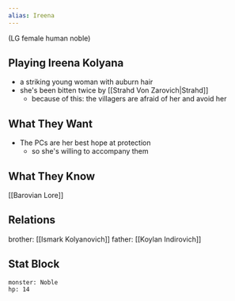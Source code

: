 ```yaml
---
alias: Ireena
---
```

(LG female human noble)
## Playing Ireena Kolyana
- a striking young woman with auburn hair
- she's been bitten twice by [[Strahd Von Zarovich|Strahd]]
	- because of this: the villagers are afraid of her and avoid her
 

## What They Want
- The PCs are her best hope at protection
	- so she's willing to accompany them

## What They Know
[[Barovian Lore]]

## Relations
brother: [[Ismark Kolyanovich]]
father: [[Koylan Indirovich]]

## Stat Block

```statblock
monster: Noble
hp: 14
```

